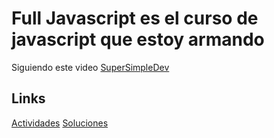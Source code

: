 # Full Javascript es el curso de javascript que estoy armando


Siguiendo este video [SuperSimpleDev](https://www.youtube.com/watch?v=SBmSRK3feww)

## Links

[Actividades](https://github.com/SuperSimpleDev/javascript-course/tree/main/2-copy-of-code)
[Soluciones](https://github.com/SuperSimpleDev/javascript-course/tree/main/1-exercise-solutions)


